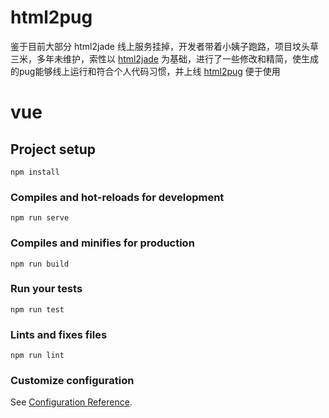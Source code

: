 # html2pug #

鉴于目前大部分 html2jade 线上服务挂掉，开发者带着小姨子跑路，项目坟头草三米，多年未维护，索性以 [html2jade](https://github.com/donpark/html2jade) 为基础，进行了一些修改和精简，使生成的pug能够线上运行和符合个人代码习惯，并上线 [html2pug](https://pecopeco.github.io/html2pug/#/) 便于使用

# vue

## Project setup
```
npm install
```

### Compiles and hot-reloads for development
```
npm run serve
```

### Compiles and minifies for production
```
npm run build
```

### Run your tests
```
npm run test
```

### Lints and fixes files
```
npm run lint
```

### Customize configuration
See [Configuration Reference](https://cli.vuejs.org/config/).
